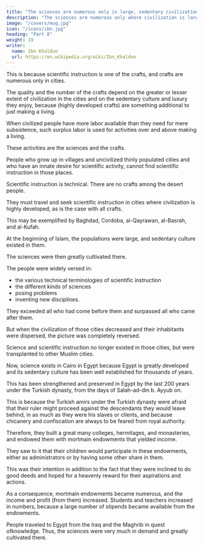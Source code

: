 ```yaml
---
title: "The sciences are numerous only in large, sedentary civilizations with a culture highly developed"
description: "The sciences are numerous only where civilization is large and sedentary culture highly developed"
image: "/covers/muq.jpg"
icon: "/icons/ibn.jpg"
heading: "Part 8"
weight: 19
writer:
  name: Ibn Khaldun
  url: https://en.wikipedia.org/wiki/Ibn_Khaldun
---
```




This is because scientific instruction is one of the crafts, and crafts are numerous only in cities.

The quality and the number of the crafts depend on the greater or lesser extent of civilization in the cities and on the sedentary culture and luxury they enjoy, because (highly developed crafts) are something additional to just making a living. 

When civilized people have more labor available than they need for mere subsistence, such surplus labor is used for activities over and above making a living. 

These activities are the sciences and the crafts. 

People who grow up in villages and uncivilized thinly populated cities and who have an innate desire for scientific activity, cannot find scientific instruction in those places. 

Scientific instruction is technical. There are no crafts among the desert people.

They must travel and seek scientific instruction in cities where civilization is highly developed, as is the case with all crafts.

This may be exemplified by Baghdad, Cordoba, al-Qayrawan, al-Basrah, and al-Kufah. 

At the beginning of Islam, the populations were large, and sedentary culture existed in them. 

The sciences were then greatly cultivated there.

The people were widely versed in:
- the various technical terminologies of scientific instruction
- the different kinds of sciences
- posing problems
- inventing new disciplines. 

They exceeded all who had come before them and surpassed all who came after them. 

But when the civilization of those cities decreased and their inhabitants were dispersed, the picture was completely reversed. 

Science and scientific instruction no longer existed in those cities, but were transplanted to other Muslim cities.

Now, science exists in Cairo in Egypt because Egypt is greatly developed and its sedentary culture has been well established for thousands of years.

This has been strengthened and preserved in Egypt by the last 200 years under the Turkish dynasty, from the days of Salah-ad-din b. Ayyub on.

This is because the Turkish amirs under the Turkish dynasty were afraid that their ruler might proceed against the descendants they would leave behind, in as much as they were his slaves or clients, and because chicanery and confiscation are always to be feared from royal authority.

Therefore, they built a great many colleges, hermitages, and monasteries, and endowed them with mortmain endowments that yielded income.

They saw to it that their children would participate in these endowments, either as administrators or by having some other share in them. 

This was their intention in addition to the fact that they were inclined to do good deeds and hoped for a heavenly reward for their aspirations and actions.

As a consequence, mortmain endowments became numerous, and the income and profit (from them) increased. Students and teachers increased in numbers, because a large number of stipends became available from the endowments. 

People traveled to Egypt from the Iraq and the Maghrib in quest ofknowledge. Thus, the sciences were very much in demand and greatly cultivated there.


